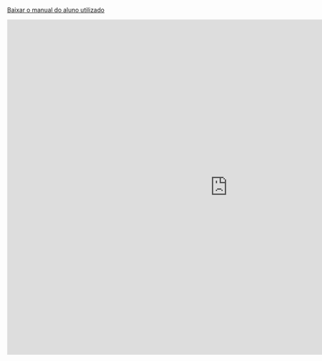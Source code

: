 <p><a href="manual.pdf" download>Baixar o manual do aluno utilizado</a></p>

<iframe 
	src="https://giseldo-chatbot-ifal.hf.space"
	frameborder="0"
	width="1024"
	height="780"
></iframe>


